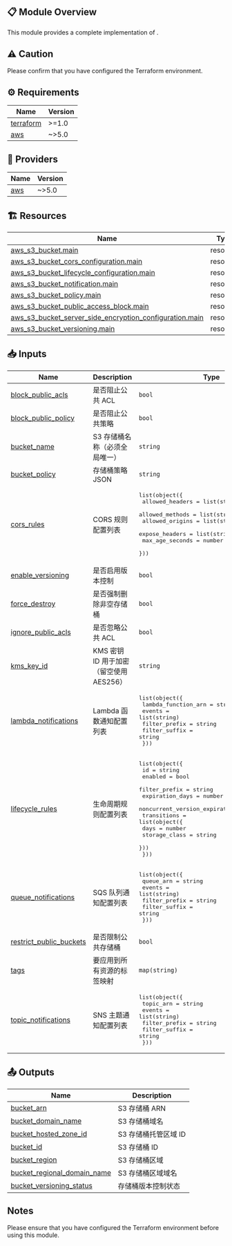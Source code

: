 <!-- BEGIN_TF_DOCS -->


## 📋 Module Overview
This module provides a complete implementation of .

## ⚠️ Caution

Please confirm that you have configured the Terraform environment.

## ⚙️ Requirements


| Name | Version |
|------|---------|
| <a name="requirement_terraform"></a> [terraform](#requirement\_terraform) | >=1.0 |
| <a name="requirement_aws"></a> [aws](#requirement\_aws) | ~>5.0 |

## 🔌 Providers


| Name | Version |
|------|---------|
| <a name="provider_aws"></a> [aws](#provider\_aws) | ~>5.0 |

## 🏗️ Resources


| Name | Type |
|------|------|
| [aws_s3_bucket.main](https://registry.terraform.io/providers/hashicorp/aws/latest/docs/resources/s3_bucket) | resource |
| [aws_s3_bucket_cors_configuration.main](https://registry.terraform.io/providers/hashicorp/aws/latest/docs/resources/s3_bucket_cors_configuration) | resource |
| [aws_s3_bucket_lifecycle_configuration.main](https://registry.terraform.io/providers/hashicorp/aws/latest/docs/resources/s3_bucket_lifecycle_configuration) | resource |
| [aws_s3_bucket_notification.main](https://registry.terraform.io/providers/hashicorp/aws/latest/docs/resources/s3_bucket_notification) | resource |
| [aws_s3_bucket_policy.main](https://registry.terraform.io/providers/hashicorp/aws/latest/docs/resources/s3_bucket_policy) | resource |
| [aws_s3_bucket_public_access_block.main](https://registry.terraform.io/providers/hashicorp/aws/latest/docs/resources/s3_bucket_public_access_block) | resource |
| [aws_s3_bucket_server_side_encryption_configuration.main](https://registry.terraform.io/providers/hashicorp/aws/latest/docs/resources/s3_bucket_server_side_encryption_configuration) | resource |
| [aws_s3_bucket_versioning.main](https://registry.terraform.io/providers/hashicorp/aws/latest/docs/resources/s3_bucket_versioning) | resource |

## 📥 Inputs


| Name | Description | Type | Default | Required |
|------|-------------|------|---------|:--------:|
| <a name="input_block_public_acls"></a> [block\_public\_acls](#input\_block\_public\_acls) | 是否阻止公共 ACL | `bool` | `true` | no |
| <a name="input_block_public_policy"></a> [block\_public\_policy](#input\_block\_public\_policy) | 是否阻止公共策略 | `bool` | `true` | no |
| <a name="input_bucket_name"></a> [bucket\_name](#input\_bucket\_name) | S3 存储桶名称（必须全局唯一） | `string` | n/a | yes |
| <a name="input_bucket_policy"></a> [bucket\_policy](#input\_bucket\_policy) | 存储桶策略 JSON | `string` | `""` | no |
| <a name="input_cors_rules"></a> [cors\_rules](#input\_cors\_rules) | CORS 规则配置列表 | <pre>list(object({<br/>    allowed_headers = list(string)<br/>    allowed_methods = list(string)<br/>    allowed_origins = list(string)<br/>    expose_headers  = list(string)<br/>    max_age_seconds = number<br/>  }))</pre> | `[]` | no |
| <a name="input_enable_versioning"></a> [enable\_versioning](#input\_enable\_versioning) | 是否启用版本控制 | `bool` | `true` | no |
| <a name="input_force_destroy"></a> [force\_destroy](#input\_force\_destroy) | 是否强制删除非空存储桶 | `bool` | `false` | no |
| <a name="input_ignore_public_acls"></a> [ignore\_public\_acls](#input\_ignore\_public\_acls) | 是否忽略公共 ACL | `bool` | `true` | no |
| <a name="input_kms_key_id"></a> [kms\_key\_id](#input\_kms\_key\_id) | KMS 密钥 ID 用于加密（留空使用 AES256） | `string` | `""` | no |
| <a name="input_lambda_notifications"></a> [lambda\_notifications](#input\_lambda\_notifications) | Lambda 函数通知配置列表 | <pre>list(object({<br/>    lambda_function_arn = string<br/>    events              = list(string)<br/>    filter_prefix       = string<br/>    filter_suffix       = string<br/>  }))</pre> | `[]` | no |
| <a name="input_lifecycle_rules"></a> [lifecycle\_rules](#input\_lifecycle\_rules) | 生命周期规则配置列表 | <pre>list(object({<br/>    id                                   = string<br/>    enabled                              = bool<br/>    filter_prefix                        = string<br/>    expiration_days                      = number<br/>    noncurrent_version_expiration_days   = number<br/>    transitions = list(object({<br/>      days          = number<br/>      storage_class = string<br/>    }))<br/>  }))</pre> | `[]` | no |
| <a name="input_queue_notifications"></a> [queue\_notifications](#input\_queue\_notifications) | SQS 队列通知配置列表 | <pre>list(object({<br/>    queue_arn     = string<br/>    events        = list(string)<br/>    filter_prefix = string<br/>    filter_suffix = string<br/>  }))</pre> | `[]` | no |
| <a name="input_restrict_public_buckets"></a> [restrict\_public\_buckets](#input\_restrict\_public\_buckets) | 是否限制公共存储桶 | `bool` | `true` | no |
| <a name="input_tags"></a> [tags](#input\_tags) | 要应用到所有资源的标签映射 | `map(string)` | `{}` | no |
| <a name="input_topic_notifications"></a> [topic\_notifications](#input\_topic\_notifications) | SNS 主题通知配置列表 | <pre>list(object({<br/>    topic_arn     = string<br/>    events        = list(string)<br/>    filter_prefix = string<br/>    filter_suffix = string<br/>  }))</pre> | `[]` | no |

## 📤 Outputs


| Name | Description |
|------|-------------|
| <a name="output_bucket_arn"></a> [bucket\_arn](#output\_bucket\_arn) | S3 存储桶 ARN |
| <a name="output_bucket_domain_name"></a> [bucket\_domain\_name](#output\_bucket\_domain\_name) | S3 存储桶域名 |
| <a name="output_bucket_hosted_zone_id"></a> [bucket\_hosted\_zone\_id](#output\_bucket\_hosted\_zone\_id) | S3 存储桶托管区域 ID |
| <a name="output_bucket_id"></a> [bucket\_id](#output\_bucket\_id) | S3 存储桶 ID |
| <a name="output_bucket_region"></a> [bucket\_region](#output\_bucket\_region) | S3 存储桶区域 |
| <a name="output_bucket_regional_domain_name"></a> [bucket\_regional\_domain\_name](#output\_bucket\_regional\_domain\_name) | S3 存储桶区域域名 |
| <a name="output_bucket_versioning_status"></a> [bucket\_versioning\_status](#output\_bucket\_versioning\_status) | 存储桶版本控制状态 |

## Notes

Please ensure that you have configured the Terraform environment before using this module.
<!-- END_TF_DOCS -->